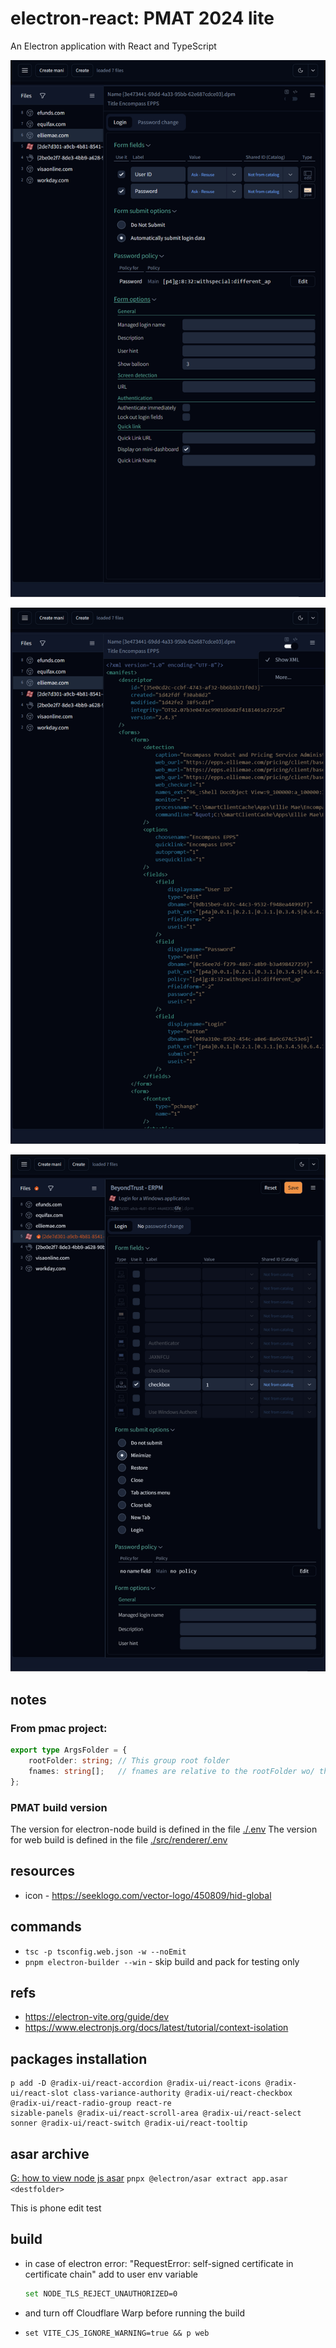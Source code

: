 # electron-react: PMAT 2024 lite

An Electron application with React and TypeScript

![](./src/renderer/src/assets/previews/2024-04-26_15-06-09.png)

![](./src/renderer/src/assets/previews/2024-04-26_15-08-18.png)

![](./src/renderer/src/assets/previews/2024-05-10_17-32-32-submit.png)

## notes

### From pmac project:
```ts
export type ArgsFolder = {
    rootFolder: string; // This group root folder
    fnames: string[];   // fnames are relative to the rootFolder wo/ the rootFolder but w/ possible sub-folders: A(InUse), B(NotInUse), and C(NotInUseTest).
};
```

### PMAT build version
The version for electron-node build is defined in the file [./.env](./.env)
The version for web build is defined in the file [./src/renderer/.env](./src/renderer/.env)

## resources 

 * icon - https://seeklogo.com/vector-logo/450809/hid-global

## commands

* ```tsc -p tsconfig.web.json -w --noEmit```
* ```pnpm electron-builder --win``` - skip build and pack for testing only

## refs
* https://electron-vite.org/guide/dev
* https://www.electronjs.org/docs/latest/tutorial/context-isolation

## packages installation

```
p add -D @radix-ui/react-accordion @radix-ui/react-icons @radix-ui/react-slot class-variance-authority @radix-ui/react-checkbox @radix-ui/react-radio-group react-re
sizable-panels @radix-ui/react-scroll-area @radix-ui/react-select sonner @radix-ui/react-switch @radix-ui/react-tooltip
```

## asar archive

[G: how to view node js asar](https://stackoverflow.com/questions/38523617/how-to-unpack-an-asar-file)
``` pnpx @electron/asar extract app.asar <destfolder> ```

This is phone edit test

<div style="display: none">
## to many scripts:
    "scripts": {
        "dev": "electron-vite dev",
        "web": "vite --config electron.vite.config-browser.mts",
        "....................................................................................1": ".......................................................",
        "build": "pnpm run typecheck && electron-vite build",
        "preview": "electron-vite preview",
        "postinstall": "electron-builder install-app-deps",
        "....................................................................................2": ".......................................................",
        "build:win": "pnpm run build && electron-builder --win",
        "build:unpack": "pnpm run build && electron-builder --dir",
        "....................................................................................a": ".......................................................",
        "build:web": "vite --config electron.vite.config-browser.mts build --outDir ../../dist --emptyOutDir",
        "build:web:github": "vite --config electron.vite.config-browser.mts build --outDir ../../dist --emptyOutDir && gh-pages -d ./dist",
        "build:web:preview": "vite --config electron.vite.config-browser.mts preview --outDir ../../dist",
        "....................................................................................3": ".......................................................",
        "tsc": "tsc -w --noEmit -p tsconfig.web.json --composite false",
        "typecheck": "pnpm run typecheck:node && pnpm run typecheck:web",
        "typecheck:web": "tsc --noEmit -p tsconfig.web.json --composite false",
        "typecheck:node": "tsc --noEmit -p tsconfig.node.json --composite false",
        "....................................................................................4": ".......................................................",
        "build:mac": "electron-vite build && electron-builder --mac",
        "build:linux": "electron-vite build && electron-builder --linux",
        "....................................................................................5": "not-uused-now"
    }
</div>

## build
  * in case of electron error: "RequestError: self-signed certificate in certificate chain" add to user env variable

    ```bash
    set NODE_TLS_REJECT_UNAUTHORIZED=0
    ```
  * and turn off Cloudflare Warp before running the build

  * ```set VITE_CJS_IGNORE_WARNING=true && p web```